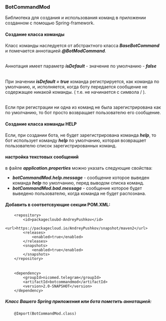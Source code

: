 ### BotCommandMod 
Библиотека для создания и использования команд в приложении созданном с помощью Spring-framework. 


#### Создание класса команды
Класс команды наследуется от абстрактного класса <b><i>BaseBotCommand</i></b> и помечается аннотацией <b><i>@BotModCommand</i></b>.
######
Аннотация имеет параметр <b><i>isDefault</i></b> - значение по умолчанию - <b><i>false</i></b>
######
При значении <b><i>isDefault = true</i></b> команда регистрируется, как команда по умолчанию, и, исполняется, когда боту передается сообщение не содержащее никакой команды. ( т.е. не начинается с символа / ).
######
Если при регистрации ни одна из команд не была зарегистрирована как по умолчанию, то бот просто возвращает пользователю его сообщение. 
#### Создание класса команды HELP
Если, при создании бота, не будет зарегистрирована команда <b><i>help</i></b>, то бот использует команду <b><i>help</i></b> по умолчанию, которая возвращает пользователю список зарегистрированных команд. 

#### настройка текстовых сообщений
в файле <b><i>application.properties</i></b> можно указать следующие свойства:
<ul>
<li><b><i>botCommandMod.help.message</i></b> -  сообщение которое выведен команда <b><i>help</i></b> по умолчанию, перед выводом спиcка команд.</li>
<li><b><i>botCommandMod.bad.message</i></b> - сообщение которое будет выведено пользователю, когда команда не будет распознана.</li>
</ul>


#### Добавить в соответсвующие секции POM.XML:

        <repository>
            <id>packagecloubd-AndreyPushkov</id>
            <url>https://packagecloud.io/AndreyPushkov/snapshot/maven2</url>
            <releases>
                <enabled>true</enabled>
            </releases>
            <snapshots>
                <enabled>true</enabled>
            </snapshots>
        </repository>
######

        <dependency>
            <groupId>nicomed.telegram</groupId>
            <artifactId>botcommandmod</artifactId>
            <version>2.0-SNAPSHOT</version>
        </dependency>        
##### Класс Вашего Spring приложения или бота пометить аннотацией:
        @Import(BotCommandMod.class)   

